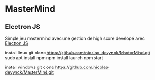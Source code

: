 # MasterMind
## Electron JS

Simple jeu mastermind avec une gestion de high score developé avec [Electron JS](https://www.electronjs.org/)

install linux
git clone https://github.com/nicolas-devynck/MasterMind.git
sudo apt install npm
npm install
launch
npm start

install windows
git clone https://github.com/nicolas-devynck/MasterMind.git